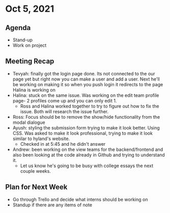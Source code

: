 # Oct 5, 2021
## Agenda
- Stand-up
- Work on project

## Meeting Recap
- Tevyah: finally got the login page done. Its not connected to the our page yet but right now you can make a user and add a user. Next he'll be working on making it so when you push login it redirects to the page Halina is working on
- Halina: stuck on the same issue. Was working on the edit team profile page- 2 profiles come up and you can only edit 1.
  - Ross and Halina worked together to try to figure out how to fix the issue. Both will research the issue further.
- Ross: Focus should be to remove the show/hide functionality from the modal dialogue
- Ayush: styling the submission form trying to make it look better. Using CSS. Was asked to make it look professional, trying to make it look similar to hyland's website.
  - Checked in at 5:45 and he didn't answer
- Andrew: been working on the view teams for the backend/frontend and also been looking at the code already in Github and trying to understand it.
  - Let us know he's going to be busy with college essays the next couple weeks.

## Plan for Next Week
- Go through Trello and decide what interns should be working on
- Standup if there are any items of note
